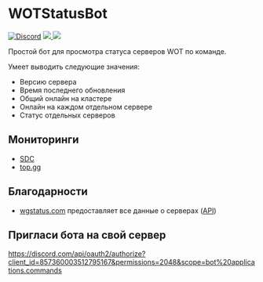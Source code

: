 # WOTStatusBot
[![Discord](https://img.shields.io/discord/674969920257130519?label=%D0%A1%D0%B5%D1%80%D0%B2%D0%B5%D1%80%20%D0%BF%D0%BE%D0%B4%D0%B4%D0%B5%D1%80%D0%B6%D0%BA%D0%B8&logo=Discord&logoColor=white&style=flat-square)](https://discord.gg/2BEfEAm)
<a href="https://top.gg/bot/857360003512795167">
  <img src="https://top.gg/api/widget/servers/857360003512795167.svg">
  <img src="https://top.gg/api/widget/owner/857360003512795167.svg?noavatar=true">
</a>

Простой бот для просмотра статуса серверов WOT по команде. 

Умеет выводить следующие значения: 
- Версию сервера
- Время последнего обновления
- Общий онлайн на кластере
- Онлайн на каждом отдельном сервере
- Статус отдельных серверов

## Мониторинги
- [SDC](https://bots.server-discord.com/857360003512795167)
- [top.gg](https://top.gg/bot/857360003512795167)

## Благодарности
* [wgstatus.com](https://wgstatus.com/wot) предоставляет все данные о серверах ([API](https://api.wgstatus.com/api/data/wot))
## Пригласи бота на свой сервер
https://discord.com/api/oauth2/authorize?client_id=857360003512795167&permissions=2048&scope=bot%20applications.commands